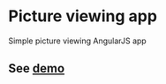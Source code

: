 # Picture viewing app

Simple picture viewing AngularJS app

## See [demo](https://vlad-gritsenko.github.io/Pics/src/)
